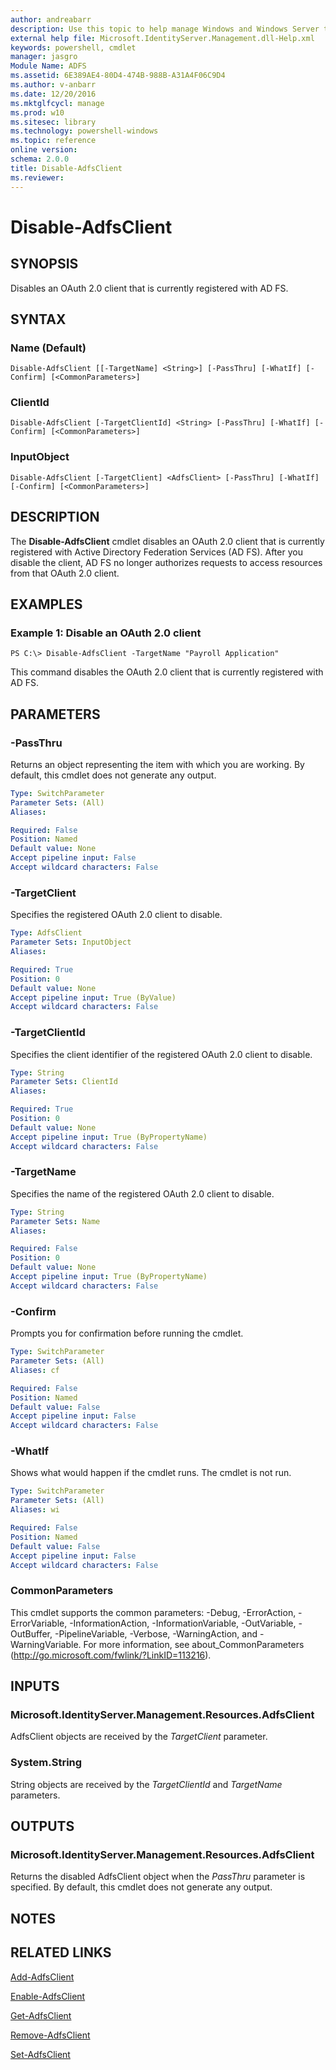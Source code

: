 ```yaml
---
author: andreabarr
description: Use this topic to help manage Windows and Windows Server technologies with Windows PowerShell.
external help file: Microsoft.IdentityServer.Management.dll-Help.xml
keywords: powershell, cmdlet
manager: jasgro
Module Name: ADFS
ms.assetid: 6E389AE4-80D4-474B-988B-A31A4F06C9D4
ms.author: v-anbarr
ms.date: 12/20/2016
ms.mktglfcycl: manage
ms.prod: w10
ms.sitesec: library
ms.technology: powershell-windows
ms.topic: reference
online version: 
schema: 2.0.0
title: Disable-AdfsClient
ms.reviewer:
---
```


# Disable-AdfsClient

## SYNOPSIS
Disables an OAuth 2.0 client that is currently registered with AD FS.

## SYNTAX

### Name (Default)
```
Disable-AdfsClient [[-TargetName] <String>] [-PassThru] [-WhatIf] [-Confirm] [<CommonParameters>]
```

### ClientId
```
Disable-AdfsClient [-TargetClientId] <String> [-PassThru] [-WhatIf] [-Confirm] [<CommonParameters>]
```

### InputObject
```
Disable-AdfsClient [-TargetClient] <AdfsClient> [-PassThru] [-WhatIf] [-Confirm] [<CommonParameters>]
```

## DESCRIPTION
The **Disable-AdfsClient** cmdlet disables an OAuth 2.0 client that is currently registered with Active Directory Federation Services (AD FS).
After you disable the client, AD FS no longer authorizes requests to access resources from that OAuth 2.0 client.

## EXAMPLES

### Example 1: Disable an OAuth 2.0 client
```
PS C:\> Disable-AdfsClient -TargetName "Payroll Application"
```

This command disables the OAuth 2.0 client that is currently registered with AD FS.

## PARAMETERS

### -PassThru
Returns an object representing the item with which you are working.
By default, this cmdlet does not generate any output.

```yaml
Type: SwitchParameter
Parameter Sets: (All)
Aliases: 

Required: False
Position: Named
Default value: None
Accept pipeline input: False
Accept wildcard characters: False
```

### -TargetClient
Specifies the registered OAuth 2.0 client to disable.

```yaml
Type: AdfsClient
Parameter Sets: InputObject
Aliases: 

Required: True
Position: 0
Default value: None
Accept pipeline input: True (ByValue)
Accept wildcard characters: False
```

### -TargetClientId
Specifies the client identifier of the registered OAuth 2.0 client to disable.

```yaml
Type: String
Parameter Sets: ClientId
Aliases: 

Required: True
Position: 0
Default value: None
Accept pipeline input: True (ByPropertyName)
Accept wildcard characters: False
```

### -TargetName
Specifies the name of the registered OAuth 2.0 client to disable.

```yaml
Type: String
Parameter Sets: Name
Aliases: 

Required: False
Position: 0
Default value: None
Accept pipeline input: True (ByPropertyName)
Accept wildcard characters: False
```

### -Confirm
Prompts you for confirmation before running the cmdlet.

```yaml
Type: SwitchParameter
Parameter Sets: (All)
Aliases: cf

Required: False
Position: Named
Default value: False
Accept pipeline input: False
Accept wildcard characters: False
```

### -WhatIf
Shows what would happen if the cmdlet runs.
The cmdlet is not run.

```yaml
Type: SwitchParameter
Parameter Sets: (All)
Aliases: wi

Required: False
Position: Named
Default value: False
Accept pipeline input: False
Accept wildcard characters: False
```

### CommonParameters
This cmdlet supports the common parameters: -Debug, -ErrorAction, -ErrorVariable, -InformationAction, -InformationVariable, -OutVariable, -OutBuffer, -PipelineVariable, -Verbose, -WarningAction, and -WarningVariable. For more information, see about_CommonParameters (http://go.microsoft.com/fwlink/?LinkID=113216).

## INPUTS

### Microsoft.IdentityServer.Management.Resources.AdfsClient

AdfsClient objects are received by the *TargetClient* parameter.

### System.String

String objects are received by the *TargetClientId* and *TargetName* parameters.

## OUTPUTS

### Microsoft.IdentityServer.Management.Resources.AdfsClient

Returns the disabled AdfsClient object when the *PassThru* parameter is specified. By default, this cmdlet does not generate any output.

## NOTES

## RELATED LINKS

[Add-AdfsClient](./Add-AdfsClient.md)

[Enable-AdfsClient](./Enable-AdfsClient.md)

[Get-AdfsClient](./Get-AdfsClient.md)

[Remove-AdfsClient](./Remove-AdfsClient.md)

[Set-AdfsClient](./Set-AdfsClient.md)

